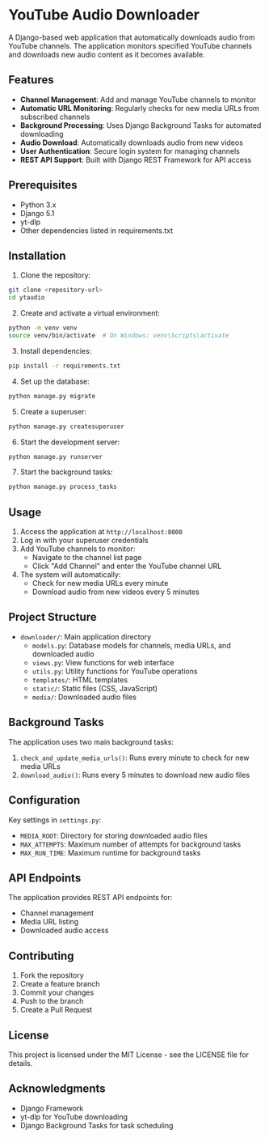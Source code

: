 # YouTube Audio Downloader

A Django-based web application that automatically downloads audio from YouTube channels. The application monitors specified YouTube channels and downloads new audio content as it becomes available.

## Features

- **Channel Management**: Add and manage YouTube channels to monitor
- **Automatic URL Monitoring**: Regularly checks for new media URLs from subscribed channels
- **Background Processing**: Uses Django Background Tasks for automated downloading
- **Audio Download**: Automatically downloads audio from new videos
- **User Authentication**: Secure login system for managing channels
- **REST API Support**: Built with Django REST Framework for API access

## Prerequisites

- Python 3.x
- Django 5.1
- yt-dlp
- Other dependencies listed in requirements.txt

## Installation

1. Clone the repository:

```bash
git clone <repository-url>
cd ytaudio
```

2. Create and activate a virtual environment:

```bash
python -m venv venv
source venv/bin/activate  # On Windows: venv\Scripts\activate
```

3. Install dependencies:

```bash
pip install -r requirements.txt
```

4. Set up the database:

```bash
python manage.py migrate
```

5. Create a superuser:

```bash
python manage.py createsuperuser
```

6. Start the development server:

```bash
python manage.py runserver
```

7. Start the background tasks:

```bash
python manage.py process_tasks
```

## Usage

1. Access the application at `http://localhost:8000`
2. Log in with your superuser credentials
3. Add YouTube channels to monitor:
   - Navigate to the channel list page
   - Click "Add Channel" and enter the YouTube channel URL
4. The system will automatically:
   - Check for new media URLs every minute
   - Download audio from new videos every 5 minutes

## Project Structure

- `downloader/`: Main application directory
  - `models.py`: Database models for channels, media URLs, and downloaded audio
  - `views.py`: View functions for web interface
  - `utils.py`: Utility functions for YouTube operations
  - `templates/`: HTML templates
  - `static/`: Static files (CSS, JavaScript)
  - `media/`: Downloaded audio files

## Background Tasks

The application uses two main background tasks:

1. `check_and_update_media_urls()`: Runs every minute to check for new media URLs
2. `download_audio()`: Runs every 5 minutes to download new audio files

## Configuration

Key settings in `settings.py`:

- `MEDIA_ROOT`: Directory for storing downloaded audio files
- `MAX_ATTEMPTS`: Maximum number of attempts for background tasks
- `MAX_RUN_TIME`: Maximum runtime for background tasks

## API Endpoints

The application provides REST API endpoints for:

- Channel management
- Media URL listing
- Downloaded audio access

## Contributing

1. Fork the repository
2. Create a feature branch
3. Commit your changes
4. Push to the branch
5. Create a Pull Request

## License

This project is licensed under the MIT License - see the LICENSE file for details.

## Acknowledgments

- Django Framework
- yt-dlp for YouTube downloading
- Django Background Tasks for task scheduling
